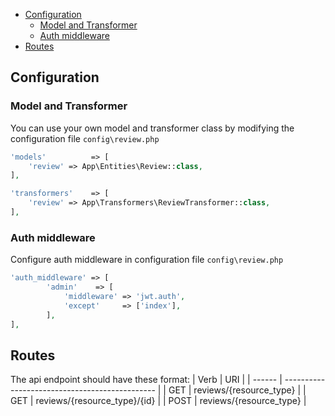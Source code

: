 - [Configuration](#configuration)
  - [Model and Transformer](#model-and-transformer)
  - [Auth middleware](#auth-middleware)
- [Routes](#routes)

## Configuration
### Model and Transformer
You can use your own model and transformer class by modifying the configuration file `config\review.php`

```php
'models'          => [
    'review' => App\Entities\Review::class,
],

'transformers'    => [
    'review' => App\Transformers\ReviewTransformer::class,
],
```
### Auth middleware
Configure auth middleware in configuration file `config\review.php`

```php
'auth_middleware' => [
        'admin'    => [
            'middleware' => 'jwt.auth',
            'except'     => ['index'],
        ],
],
```
## Routes

The api endpoint should have these format:
| Verb   | URI                                            |
| ------ | ---------------------------------------------- |
| GET    | reviews/{resource_type}                    |
| GET    | reviews/{resource_type}/{id}               |
| POST   | reviews/{resource_type}                    |



